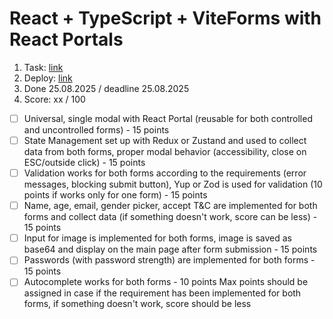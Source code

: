# React + TypeScript + ViteForms with React Portals

1. Task: [link](https://github.com/rolling-scopes-school/tasks/blob/master/react/modules/tasks/forms.md)
2. Deploy: [link](https://github.com/)
3. Done 25.08.2025 / deadline 25.08.2025
4. Score: xx / 100

- [ ] Universal, single modal with React Portal (reusable for both controlled and uncontrolled forms) - 15 points
- [ ] State Management set up with Redux or Zustand and used to collect data from both forms, proper modal behavior (accessibility, close on ESC/outside click) - 15 points
- [ ] Validation works for both forms according to the requirements (error messages, blocking submit button), Yup or Zod is used for validation (10 points if works only for one form) - 15 points
- [ ] Name, age, email, gender picker, accept T&C are implemented for both forms and collect data (if something doesn't work, score can be less) - 15 points
- [ ] Input for image is implemented for both forms, image is saved as base64 and display on the main page after form submission - 15 points
- [ ] Passwords (with password strength) are implemented for both forms - 15 points
- [ ] Autocomplete works for both forms - 10 points Max points should be assigned in case if the requirement has been implemented for both forms, if something doesn't work, score should be less
